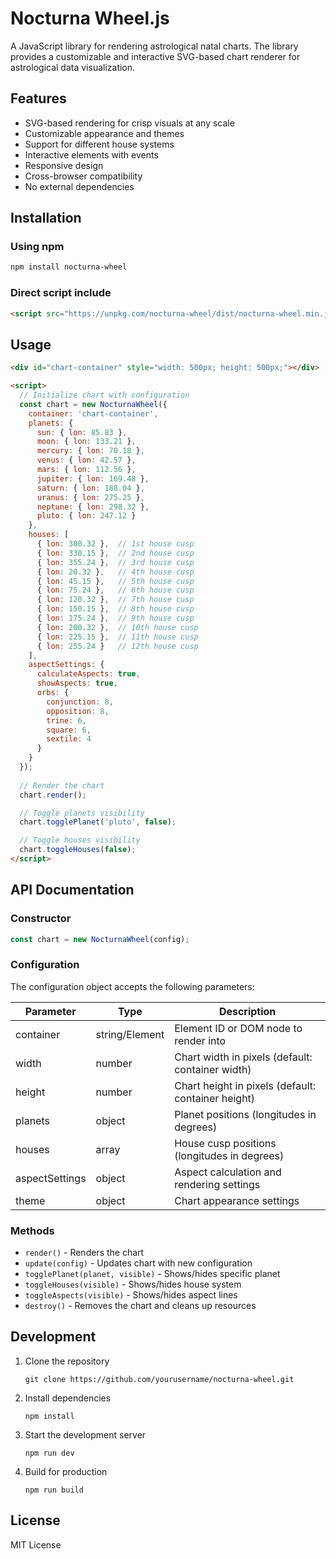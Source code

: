 # Nocturna Wheel.js

A JavaScript library for rendering astrological natal charts. The library provides a customizable and interactive SVG-based chart renderer for astrological data visualization.

## Features

- SVG-based rendering for crisp visuals at any scale
- Customizable appearance and themes
- Support for different house systems
- Interactive elements with events
- Responsive design
- Cross-browser compatibility
- No external dependencies

## Installation

### Using npm

```bash
npm install nocturna-wheel
```

### Direct script include

```html
<script src="https://unpkg.com/nocturna-wheel/dist/nocturna-wheel.min.js"></script>
```

## Usage

```html
<div id="chart-container" style="width: 500px; height: 500px;"></div>

<script>
  // Initialize chart with configuration
  const chart = new NocturnaWheel({
    container: 'chart-container',
    planets: {
      sun: { lon: 85.83 },
      moon: { lon: 133.21 },
      mercury: { lon: 70.18 },
      venus: { lon: 42.57 },
      mars: { lon: 112.56 },
      jupiter: { lon: 169.48 },
      saturn: { lon: 188.04 },
      uranus: { lon: 275.25 },
      neptune: { lon: 298.32 },
      pluto: { lon: 247.12 }
    },
    houses: [
      { lon: 300.32 },  // 1st house cusp
      { lon: 330.15 },  // 2nd house cusp
      { lon: 355.24 },  // 3rd house cusp
      { lon: 20.32 },   // 4th house cusp
      { lon: 45.15 },   // 5th house cusp
      { lon: 75.24 },   // 6th house cusp
      { lon: 120.32 },  // 7th house cusp
      { lon: 150.15 },  // 8th house cusp
      { lon: 175.24 },  // 9th house cusp
      { lon: 200.32 },  // 10th house cusp
      { lon: 225.15 },  // 11th house cusp
      { lon: 255.24 }   // 12th house cusp
    ],
    aspectSettings: {
      calculateAspects: true,
      showAspects: true,
      orbs: {
        conjunction: 8,
        opposition: 8,
        trine: 6,
        square: 6,
        sextile: 4
      }
    }
  });
  
  // Render the chart
  chart.render();

  // Toggle planets visibility
  chart.togglePlanet('pluto', false);

  // Toggle houses visibility
  chart.toggleHouses(false);
</script>
```

## API Documentation

### Constructor

```javascript
const chart = new NocturnaWheel(config);
```

### Configuration

The configuration object accepts the following parameters:

| Parameter | Type | Description |
|-----------|------|-------------|
| container | string/Element | Element ID or DOM node to render into |
| width | number | Chart width in pixels (default: container width) |
| height | number | Chart height in pixels (default: container height) |
| planets | object | Planet positions (longitudes in degrees) |
| houses | array | House cusp positions (longitudes in degrees) |
| aspectSettings | object | Aspect calculation and rendering settings |
| theme | object | Chart appearance settings |

### Methods

- `render()` - Renders the chart
- `update(config)` - Updates chart with new configuration
- `togglePlanet(planet, visible)` - Shows/hides specific planet
- `toggleHouses(visible)` - Shows/hides house system
- `toggleAspects(visible)` - Shows/hides aspect lines
- `destroy()` - Removes the chart and cleans up resources

## Development

1. Clone the repository
   ```
   git clone https://github.com/yourusername/nocturna-wheel.git
   ```

2. Install dependencies
   ```
   npm install
   ```

3. Start the development server
   ```
   npm run dev
   ```

4. Build for production
   ```
   npm run build
   ```

## License

MIT License 